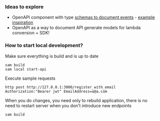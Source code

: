 ### Ideas to explore

- OpenAPI component with type [schemas to document events](https://swagger.io/specification/#schema-object) - [example inspiration](https://github.com/aws-samples/aws-serverless-ecommerce-platform/blob/master/products/resources/events.yaml)
- OpenAPI as a way to document API generate models for lambda conversion + SDK!

### How to start local development?

Make sure everything is build and is up to date
```
sam build
sam local start-api 
```

Execute sample requests
```
http post http://127.0.0.1:3000/register_with_email Authorization:"Bearer jwt" EmailAddress=a@a.com
```

When you do changes, you need only to rebuild application, 
there is no need to restart server when you don't introduce new endpoints
```
sam build
```
